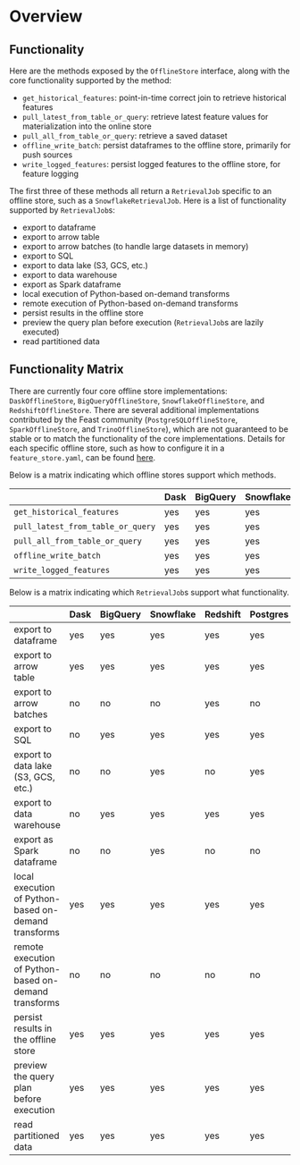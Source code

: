 # Overview

## Functionality

Here are the methods exposed by the `OfflineStore` interface, along with the core functionality supported by the method:
* `get_historical_features`: point-in-time correct join to retrieve historical features
* `pull_latest_from_table_or_query`: retrieve latest feature values for materialization into the online store
* `pull_all_from_table_or_query`: retrieve a saved dataset
* `offline_write_batch`: persist dataframes to the offline store, primarily for push sources
* `write_logged_features`: persist logged features to the offline store, for feature logging

The first three of these methods all return a `RetrievalJob` specific to an offline store, such as a `SnowflakeRetrievalJob`. Here is a list of functionality supported by `RetrievalJob`s:
* export to dataframe
* export to arrow table
* export to arrow batches (to handle large datasets in memory)
* export to SQL
* export to data lake (S3, GCS, etc.)
* export to data warehouse
* export as Spark dataframe
* local execution of Python-based on-demand transforms
* remote execution of Python-based on-demand transforms
* persist results in the offline store
* preview the query plan before execution (`RetrievalJob`s are lazily executed)
* read partitioned data

## Functionality Matrix

There are currently four core offline store implementations: `DaskOfflineStore`, `BigQueryOfflineStore`, `SnowflakeOfflineStore`, and `RedshiftOfflineStore`.
There are several additional implementations contributed by the Feast community  (`PostgreSQLOfflineStore`, `SparkOfflineStore`, and `TrinoOfflineStore`), which are not guaranteed to be stable or to match the functionality of the core implementations.
Details for each specific offline store, such as how to configure it in a `feature_store.yaml`, can be found [here](README.md).

Below is a matrix indicating which offline stores support which methods.

| | Dask | BigQuery | Snowflake | Redshift | Postgres | Spark | Trino |
| :-------------------------------- | :-- | :-- | :-- | :-- | :-- | :-- | :-- |
| `get_historical_features`         | yes | yes | yes | yes | yes | yes | yes |
| `pull_latest_from_table_or_query` | yes | yes | yes | yes | yes | yes | yes |
| `pull_all_from_table_or_query`    | yes | yes | yes | yes | yes | yes | yes |
| `offline_write_batch`             | yes | yes | yes | yes | no  | no  | no  |
| `write_logged_features`           | yes | yes | yes | yes | no  | no  | no  |


Below is a matrix indicating which `RetrievalJob`s support what functionality.

| | Dask | BigQuery | Snowflake | Redshift | Postgres | Spark | Trino | DuckDB |
| --------------------------------- | --- | --- | --- | --- | --- | --- | --- | --- |
| export to dataframe                                   | yes | yes | yes | yes | yes | yes | yes | yes | 
| export to arrow table                                 | yes | yes | yes | yes | yes | yes | yes | yes |
| export to arrow batches                               | no  | no  | no  | yes | no  | no  | no  | no  |
| export to SQL                                         | no  | yes | yes | yes | yes | no  | yes | no  |
| export to data lake (S3, GCS, etc.)                   | no  | no  | yes | no  | yes | no  | no  | no  |
| export to data warehouse                              | no  | yes | yes | yes | yes | no  | no  | no  |
| export as Spark dataframe                             | no  | no  | yes | no  | no  | yes | no  | no  |
| local execution of Python-based on-demand transforms  | yes | yes | yes | yes | yes | no  | yes | yes |
| remote execution of Python-based on-demand transforms | no  | no  | no  | no  | no  | no  | no  | no  |
| persist results in the offline store                  | yes | yes | yes | yes | yes | yes | no  | yes |
| preview the query plan before execution               | yes | yes | yes | yes | yes | yes | yes | no  |
| read partitioned data                                 | yes | yes | yes | yes | yes | yes | yes | yes |
